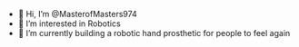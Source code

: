 - 👋 Hi, I’m @MasterofMasters974
- 👀 I’m interested in Robotics
- 🌱 I’m currently building a robotic hand prosthetic for people to feel again

<!---
MasterofMasters974/MasterofMasters974 is a ✨ special ✨ repository because its `README.md` (this file) appears on your GitHub profile.
You can click the Preview link to take a look at your changes.
--->
